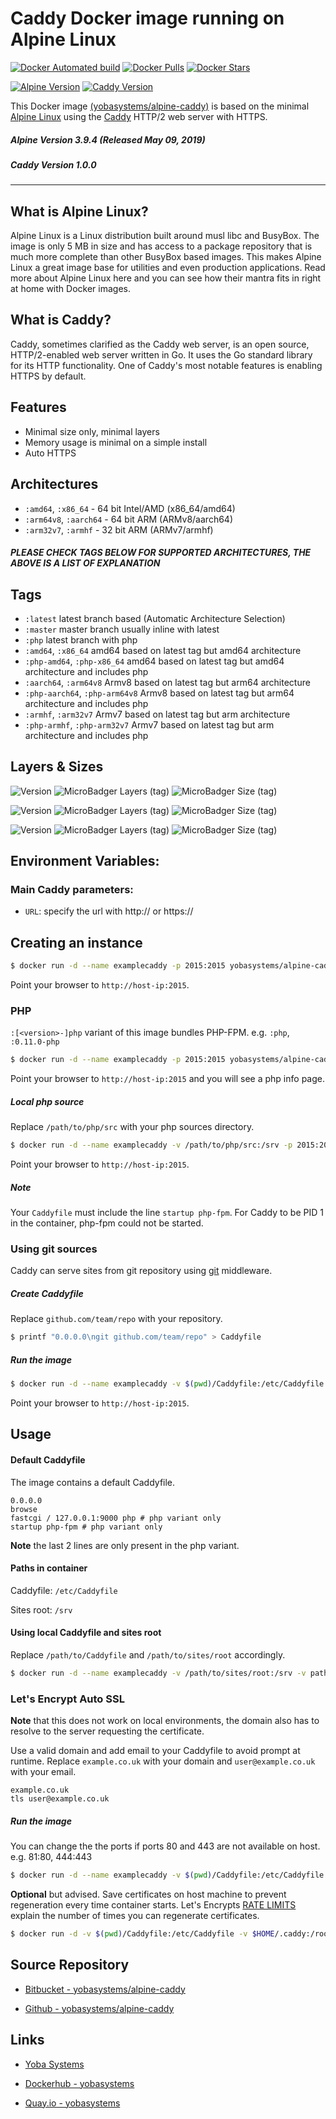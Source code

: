 # Caddy Docker image running on Alpine Linux

[![Docker Automated build](https://img.shields.io/docker/automated/yobasystems/alpine-caddy.svg?style=for-the-badge&logo=docker)](https://hub.docker.com/r/yobasystems/alpine-caddy/)
[![Docker Pulls](https://img.shields.io/docker/pulls/yobasystems/alpine-caddy.svg?style=for-the-badge&logo=docker)](https://hub.docker.com/r/yobasystems/alpine-caddy/)
[![Docker Stars](https://img.shields.io/docker/stars/yobasystems/alpine-caddy.svg?style=for-the-badge&logo=docker)](https://hub.docker.com/r/yobasystems/alpine-caddy/)

[![Alpine Version](https://img.shields.io/badge/Alpine%20version-v3.9.4-green.svg?style=for-the-badge)](https://alpinelinux.org/)
[![Caddy Version](https://img.shields.io/badge/Caddy%20version-v1.0.0-green.svg?style=for-the-badge)](https://caddyserver.com/)


This Docker image [(yobasystems/alpine-caddy)](https://hub.docker.com/r/yobasystems/alpine-caddy/) is based on the minimal [Alpine Linux](https://alpinelinux.org/)  using the [Caddy](https://caddyserver.com/) HTTP/2 web server with HTTPS.

##### Alpine Version 3.9.4 (Released May 09, 2019)
##### Caddy Version 1.0.0

----

## What is Alpine Linux?
Alpine Linux is a Linux distribution built around musl libc and BusyBox. The image is only 5 MB in size and has access to a package repository that is much more complete than other BusyBox based images. This makes Alpine Linux a great image base for utilities and even production applications. Read more about Alpine Linux here and you can see how their mantra fits in right at home with Docker images.

## What is Caddy?
Caddy, sometimes clarified as the Caddy web server, is an open source, HTTP/2-enabled web server written in Go. It uses the Go standard library for its HTTP functionality. One of Caddy's most notable features is enabling HTTPS by default.

## Features

* Minimal size only, minimal layers
* Memory usage is minimal on a simple install
* Auto HTTPS

## Architectures

* ```:amd64```, ```:x86_64``` - 64 bit Intel/AMD (x86_64/amd64)
* ```:arm64v8```, ```:aarch64``` - 64 bit ARM (ARMv8/aarch64)
* ```:arm32v7```, ```:armhf``` - 32 bit ARM (ARMv7/armhf)

##### PLEASE CHECK TAGS BELOW FOR SUPPORTED ARCHITECTURES, THE ABOVE IS A LIST OF EXPLANATION

## Tags

* ```:latest``` latest branch based (Automatic Architecture Selection)
* ```:master``` master branch usually inline with latest
* ```:php``` latest branch with php
* ```:amd64```, ```:x86_64```  amd64 based on latest tag but amd64 architecture
* ```:php-amd64```, ```:php-x86_64```  amd64 based on latest tag but amd64 architecture and includes php
* ```:aarch64```, ```:arm64v8``` Armv8 based on latest tag but arm64 architecture
* ```:php-aarch64```, ```:php-arm64v8``` Armv8 based on latest tag but arm64 architecture and includes php
* ```:armhf```, ```:arm32v7``` Armv7 based on latest tag but arm architecture
* ```:php-armhf```, ```:php-arm32v7``` Armv7 based on latest tag but arm architecture and includes php

## Layers & Sizes

![Version](https://img.shields.io/badge/version-amd64-blue.svg?style=for-the-badge)
![MicroBadger Layers (tag)](https://img.shields.io/microbadger/layers/yobasystems/alpine-caddy/amd64.svg?style=for-the-badge)
![MicroBadger Size (tag)](https://img.shields.io/microbadger/image-size/yobasystems/alpine-caddy/amd64.svg?style=for-the-badge)

![Version](https://img.shields.io/badge/version-aarch64-blue.svg?style=for-the-badge)
![MicroBadger Layers (tag)](https://img.shields.io/microbadger/layers/yobasystems/alpine-caddy/aarch64.svg?style=for-the-badge)
![MicroBadger Size (tag)](https://img.shields.io/microbadger/image-size/yobasystems/alpine-caddy/aarch64.svg?style=for-the-badge)

![Version](https://img.shields.io/badge/version-armhf-blue.svg?style=for-the-badge)
![MicroBadger Layers (tag)](https://img.shields.io/microbadger/layers/yobasystems/alpine-caddy/armhf.svg?style=for-the-badge)
![MicroBadger Size (tag)](https://img.shields.io/microbadger/image-size/yobasystems/alpine-caddy/armhf.svg?style=for-the-badge)

## Environment Variables:

### Main Caddy parameters:
* `URL`: specify the url with http:// or https://

## Creating an instance

```sh
$ docker run -d --name examplecaddy -p 2015:2015 yobasystems/alpine-caddy
```

Point your browser to `http://host-ip:2015`.

### PHP
`:[<version>-]php` variant of this image bundles PHP-FPM. e.g. `:php`, `:0.11.0-php`
```sh
$ docker run -d --name examplecaddy -p 2015:2015 yobasystems/alpine-caddy:php
```
Point your browser to `http://host-ip:2015` and you will see a php info page.

##### Local php source

Replace `/path/to/php/src` with your php sources directory.
```sh
$ docker run -d --name examplecaddy -v /path/to/php/src:/srv -p 2015:2015 yobasystems/alpine-caddy:php
```
Point your browser to `http://host-ip:2015`.

##### Note
Your `Caddyfile` must include the line `startup php-fpm`. For Caddy to be PID 1 in the container, php-fpm could not be started.

### Using git sources

Caddy can serve sites from git repository using [git](https://caddyserver.com/docs/git) middleware.

##### Create Caddyfile

Replace `github.com/team/repo` with your repository.

```sh
$ printf "0.0.0.0\ngit github.com/team/repo" > Caddyfile
```

##### Run the image

```sh
$ docker run -d --name examplecaddy -v $(pwd)/Caddyfile:/etc/Caddyfile -p 2015:2015 yobasystems/alpine-caddy
```
Point your browser to `http://host-ip:2015`.

## Usage

#### Default Caddyfile

The image contains a default Caddyfile.

```
0.0.0.0
browse
fastcgi / 127.0.0.1:9000 php # php variant only
startup php-fpm # php variant only
```
**Note** the last 2 lines are only present in the php variant.

#### Paths in container

Caddyfile: `/etc/Caddyfile`

Sites root: `/srv`

#### Using local Caddyfile and sites root

Replace `/path/to/Caddyfile` and `/path/to/sites/root` accordingly.

```sh
$ docker run -d --name examplecaddy -v /path/to/sites/root:/srv -v path/to/Caddyfile:/etc/Caddyfile -p 2015:2015 yobasystems/alpine-caddy
```

### Let's Encrypt Auto SSL
**Note** that this does not work on local environments, the domain also has to resolve to the server requesting the certificate.

Use a valid domain and add email to your Caddyfile to avoid prompt at runtime.
Replace `example.co.uk` with your domain and `user@example.co.uk` with your email.
```
example.co.uk
tls user@example.co.uk
```

##### Run the image

You can change the the ports if ports 80 and 443 are not available on host. e.g. 81:80, 444:443

```sh
$ docker run -d --name examplecaddy -v $(pwd)/Caddyfile:/etc/Caddyfile -p 80:80 -p 443:443 yobasystems/alpine-caddy
```

**Optional** but advised. Save certificates on host machine to prevent regeneration every time container starts.
Let's Encrypts [RATE LIMITS](https://community.letsencrypt.org/t/rate-limits-for-lets-encrypt/6769) explain the number of times you can regenerate certificates.

```sh
$ docker run -d -v $(pwd)/Caddyfile:/etc/Caddyfile -v $HOME/.caddy:/root/.caddy -p 80:80 -p 443:443 yobasystems/alpine-caddy
```

## Source Repository

* [Bitbucket - yobasystems/alpine-caddy](https://bitbucket.org/yobasystems/alpine-caddy/)

* [Github - yobasystems/alpine-caddy](https://github.com/yobasystems/alpine-caddy)

## Links

* [Yoba Systems](https://www.yobasystems.co.uk/)

* [Dockerhub - yobasystems](https://hub.docker.com/u/yobasystems/)

* [Quay.io - yobasystems](https://quay.io/organization/yobasystems)

